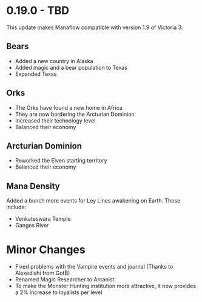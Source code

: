 # 0.19.0 - TBD
This update makes Manaflow compatible with version 1.9 of Victoria 3. 

## Bears
- Added a new country in Alaska
- Added magic and a bear population to Texas
- Expanded Texas

## Orks
- The Orks have found a new home in Africa
- They are now bordering the Arcturian Dominion
- Increased their technology level
- Balanced their economy

## Arcturian Dominion
- Reworked the Elven starting territory
- Balanced their economy

## Mana Density
Added a bunch more events for Ley Lines awakening on Earth. Those include:
- Venkateswara Temple
- Ganges River

# Minor Changes
- Fixed problems with the Vampire events and journal (Thanks to Alexedishi from GotB)
- Renamed Magic Researcher to Arcanist
- To make the Monster Hunting institution more attractive, it now provides a 2% increase to loyalists per level
